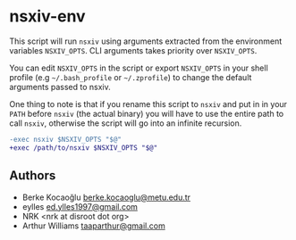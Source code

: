 # nsxiv-env

This script will run `nsxiv` using arguments extracted from the environment
variables `NSXIV_OPTS`. CLI arguments takes priority over `NSXIV_OPTS`.

You can edit `NSXIV_OPTS` in the script or export `NSXIV_OPTS` in your shell
profile (e.g `~/.bash_profile` or `~/.zprofile`) to change the default
arguments passed to nsxiv.

One thing to note is that if you rename this script to `nsxiv` and put in in
your `PATH` before `nsxiv` (the actual binary) you will have to use the entire
path to call `nsxiv`, otherwise the script will go into an infinite recursion.

```diff
-exec nsxiv $NSXIV_OPTS "$@"
+exec /path/to/nsxiv $NSXIV_OPTS "$@"
```

## Authors

* Berke Kocaoğlu <berke.kocaoglu@metu.edu.tr>
* eylles <ed.ylles1997@gmail.com>
* NRK \<nrk at disroot dot org>
* Arthur Williams <taaparthur@gmail.com>
